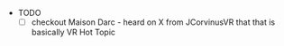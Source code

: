   * TODO
    * [ ] checkout Maison Darc - heard on X from JCorvinusVR that that is basically VR Hot Topic
